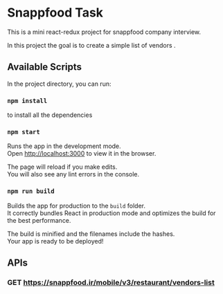 # Snappfood Task

This is a mini react-redux project for snappfood company interview.

In this project the goal is to create a simple list of vendors .

## Available Scripts

In the project directory, you can run:

### `npm install`

to install all the dependencies

### `npm start`

Runs the app in the development mode.<br />
Open [http://localhost:3000](http://localhost:3000) to view it in the browser.

The page will reload if you make edits.<br />
You will also see any lint errors in the console.

### `npm run build`

Builds the app for production to the `build` folder.<br />
It correctly bundles React in production mode and optimizes the build for the best performance.

The build is minified and the filenames include the hashes.<br />
Your app is ready to be deployed!

## APIs

### GET https://snappfood.ir/mobile/v3/restaurant/vendors-list
